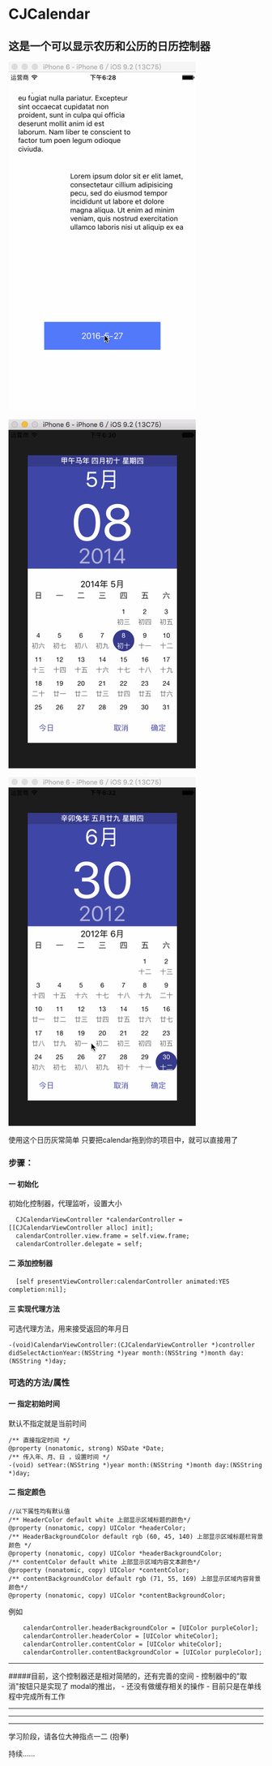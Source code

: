 # CJCalendar

## 这是一个可以显示农历和公历的日历控制器

![image](https://github.com/chjsun/readmeImage/blob/master/CJCalendar/modal.gif)

![image](https://github.com/chjsun/readmeImage/blob/master/CJCalendar/selecttitle.gif)

![image](https://github.com/chjsun/readmeImage/blob/master/CJCalendar/chuanzhi.gif)

使用这个日历灰常简单
只要把calendar拖到你的项目中，就可以直接用了

### 步骤：
#### 一 初始化

初始化控制器，代理监听，设置大小
```
  CJCalendarViewController *calendarController = [[CJCalendarViewController alloc] init];
  calendarController.view.frame = self.view.frame;
  calendarController.delegate = self;

```
#### 二 添加控制器
```
  [self presentViewController:calendarController animated:YES completion:nil];
```

#### 三 实现代理方法

可选代理方法，用来接受返回的年月日
```
-(void)CalendarViewController:(CJCalendarViewController *)controller didSelectActionYear:(NSString *)year month:(NSString *)month day:(NSString *)day;
```

### 可选的方法/属性
#### 一 指定初始时间
默认不指定就是当前时间

```
/** 直接指定时间 */
@property (nonatomic, strong) NSDate *Date;
/** 传入年、月、日 ，设置时间 */
-(void) setYear:(NSString *)year month:(NSString *)month day:(NSString *)day;

```
#### 二 指定颜色

```
//以下属性均有默认值
/** HeaderColor default white 上部显示区域标题的颜色*/
@property (nonatomic, copy) UIColor *headerColor;
/** HeaderBackgroundColor default rgb (60, 45, 140) 上部显示区域标题栏背景颜色 */
@property (nonatomic, copy) UIColor *headerBackgroundColor;
/** contentColor default white 上部显示区域内容文本颜色*/
@property (nonatomic, copy) UIColor *contentColor;
/** contentBackgroundColor default rgb (71, 55, 169) 上部显示区域内容背景颜色*/
@property (nonatomic, copy) UIColor *contentBackgroundColor;

```
例如
```
    calendarController.headerBackgroundColor = [UIColor purpleColor];
    calendarController.headerColor = [UIColor whiteColor];
    calendarController.contentColor = [UIColor whiteColor];
    calendarController.contentBackgroundColor = [UIColor purpleColor];
```
----------------------------

#####目前，这个控制器还是相对简陋的，还有完善的空间
      - 控制器中的"取消"按钮只是实现了 modal的推出，
      - 还没有做缓存相关的操作
      - 目前只是在单线程中完成所有工作

-------------------
-------------------
-------------------

学习阶段，请各位大神指点一二 (抱拳)

持续......

